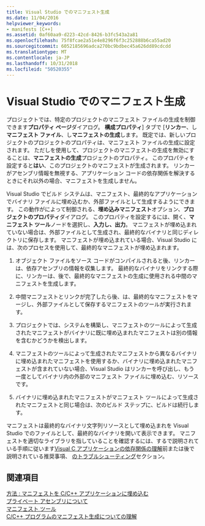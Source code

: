 ```yaml
---
title: Visual Studio でのマニフェスト生成
ms.date: 11/04/2016
helpviewer_keywords:
- manifests [C++]
ms.assetid: 0af60aa9-d223-42cd-8426-b3fc543a2a81
ms.openlocfilehash: 75f8fcae2a51e4e8296f6f3c252888b6ca55ad20
ms.sourcegitcommit: 6052185696adca270bc9bdbec45a626dd89cdcdd
ms.translationtype: MT
ms.contentlocale: ja-JP
ms.lasthandoff: 10/31/2018
ms.locfileid: "50520355"
---
```

# <a name="manifest-generation-in-visual-studio"></a>Visual Studio でのマニフェスト生成

プロジェクトでは、特定のプロジェクトのマニフェスト ファイルの生成を制御できます**プロパティ ページ**ダイアログ。 **構成プロパティ**] タブで [**リンカー**、し**マニフェスト ファイル**、し**マニフェストの生成**します。 既定では、新しいプロジェクトのプロジェクトのプロパティは、マニフェスト ファイルの生成に設定されます。 ただしを使用して、プロジェクトのマニフェストの生成を無効にすることは、**マニフェストの生成**プロジェクトのプロパティ。 このプロパティを設定すると**はい**、このプロジェクトのマニフェストが生成されます。 リンカーがアセンブリ情報を無視する、アプリケーション コードの依存関係を解決するときにそれ以外の場合、マニフェストを生成しません。

Visual Studio でビルド システムは、マニフェスト、最終的なアプリケーションでバイナリ ファイルに埋め込むか、外部ファイルとして生成するようにできます。 この動作がによって制御される、**埋め込みマニフェスト**オプション、**プロジェクトのプロパティ**ダイアログ。 このプロパティを設定するには、開く、**マニフェスト ツール**ノードを選択し、**入力し、出力**。 マニフェストが埋め込まれていない場合は、外部ファイルとして生成され、最終的なバイナリと同じディレクトリに保存します。 マニフェストが埋め込まれている場合、Visual Studio には、次のプロセスを使用して、最終的なマニフェストが埋め込まれます。

1. オブジェクト ファイルをソース コードがコンパイルされると後、リンカーは、依存アセンブリの情報を収集します。 最終的なバイナリをリンクする際に、リンカーは、後で、最終的なマニフェストの生成に使用される中間のマニフェストを生成します。

1. 中間マニフェストとリンクが完了したら後、は、最終的なマニフェストをマージし、外部ファイルとして保存するマニフェストのツールが実行されます。

1. プロジェクトでは、システムを構築し、マニフェストのツールによって生成されたマニフェストがバイナリに既に埋め込まれたマニフェストは別の情報を含むかどうかを検出します。

1. マニフェストのツールによって生成されたマニフェストから異なるバイナリに埋め込まれたマニフェストを使用するか、バイナリに埋め込まれたマニフェストが含まれていない場合、Visual Studio はリンカーを呼び出し、もう一度としてバイナリ内の外部のマニフェスト ファイルに埋め込む、リソースです。

1. バイナリに埋め込まれたマニフェストがマニフェスト ツールによって生成されたマニフェストと同じ場合は、次のビルド ステップに、ビルドは続行します。

マニフェストは最終的なバイナリ文字列リソースとして埋め込まれを Visual Studio でのファイルとして、最終的なバイナリを開いて表示できます。 マニフェストを適切なライブラリを指していることを確認するには、するで説明されている手順に従います[Visual C アプリケーションの依存関係の理解](../ide/understanding-the-dependencies-of-a-visual-cpp-application.md)前または後で説明されている推奨事項、 [のトラブルシューティング](../build/troubleshooting-c-cpp-isolated-applications-and-side-by-side-assemblies.md)セクション。

## <a name="see-also"></a>関連項目

[方法 : マニフェストを C/C++ アプリケーションに埋め込む](../build/how-to-embed-a-manifest-inside-a-c-cpp-application.md)<br/>
[プライベート アセンブリについて](/windows/desktop/SbsCs/about-private-assemblies-)<br/>
[マニフェスト ツール](/windows/desktop/SbsCs/mt-exe)<br/>
[C/C++ プログラムのマニフェスト生成についての理解](../build/understanding-manifest-generation-for-c-cpp-programs.md)